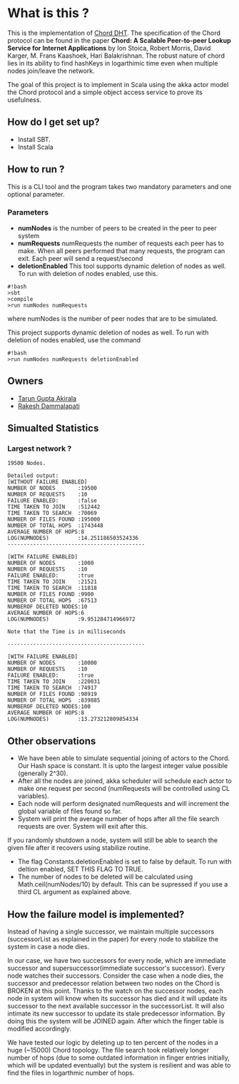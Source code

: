 # What is this ? #

This is the implementation of [Chord DHT](https://en.wikipedia.org/wiki/Chord_(peer-to-peer)). The specification of the Chord protocol can be found in the paper **Chord: A Scalable Peer-to-peer Lookup Service for Internet Applications** by Ion Stoica, Robert Morris, David Karger, M. Frans Kaashoek, Hari Balakrishnan. The robust nature of chord lies in its ability to find hashKeys in logarthimic time even when multiple nodes join/leave the network. 

The goal of this project is to implement in Scala using the akka actor model the Chord protocol and a simple object access service to prove its usefulness.

## How do I get set up? ##

* Install SBT.
* Install Scala

## How to run ? ##

This is a CLI tool and the program takes two mandatory parameters and one optional parameter. 

### Parameters ###
* **numNodes** is the number of peers to be created in the peer to peer system 
* **numRequests**  numRequests the number of requests each peer has to make. When all peers performed that many requests, the program can exit. Each peer will send a request/second
* **deletionEnabled** This tool supports dynamic deletion of nodes as well. To run with deletion of nodes enabled, use this.


```
#!bash
>sbt
>compile
>run numNodes numRequests 
```

where numNodes is the number of peer nodes that are to be simulated.

This project supports dynamic deletion of nodes as well. To run with deletion of nodes enabled, use the command

```
#!bash
>run numNodes numRequests deletionEnabled
```

## Owners ##
* [Tarun Gupta Akirala](https://bitbucket.org/tarun_gupta_akirala/) 
* [Rakesh Dammalapati ](https://bitbucket.org/rakeshdrk/)


## Simualted Statistics ##

### Largest network ? ###

```
19500 Nodes.

Detailed output:
[WITHOUT FAILURE ENABLED]
NUMBER OF NODES       :19500
NUMBER OF REQUESTS    :10
FAILURE ENABLED:      :false
TIME TAKEN TO JOIN    :512442
TIME TAKEN TO SEARCH  :70069
NUMBER OF FILES FOUND :195000
NUMBER OF TOTAL HOPS  :1743448
AVERAGE NUMBER OF HOPS:8
LOG(NUMNODES)         :14.251186503524336
-------------------------------------------

[WITH FAILURE ENABLED]
NUMBER OF NODES       :1000
NUMBER OF REQUESTS    :10
FAILURE ENABLED:      :true
TIME TAKEN TO JOIN    :21521
TIME TAKEN TO SEARCH  :11818
NUMBER OF FILES FOUND :9900
NUMBER OF TOTAL HOPS  :67513
NUMBEROF DELETED NODES:10
AVERAGE NUMBER OF HOPS:6
LOG(NUMNODES)         :9.951284714966972

Note that the Time is in milliseconds

-------------------------------------------

[WITH FAILURE ENABLED]
NUMBER OF NODES       :10000
NUMBER OF REQUESTS    :10
FAILURE ENABLED:      :true
TIME TAKEN TO JOIN    :220031
TIME TAKEN TO SEARCH  :74917
NUMBER OF FILES FOUND :98919
NUMBER OF TOTAL HOPS  :839885
NUMBEROF DELETED NODES:100
AVERAGE NUMBER OF HOPS:8
LOG(NUMNODES)         :13.273212809854334

```

## Other observations ##

* We have been able to simulate sequential joining of actors to the Chord. Our Hash space is constant. It is upto the largest integer value possible (generally 2^30).
* After all the nodes are joined, akka scheduler will schedule each actor to make one request per second (numRequests will be controlled using CL variables).
* Each node will perform designated numRequests and will increment the global variable of files found so far.
* System will print the average number of hops after all the file search requests are over. System will exit after this.

If you randomly shutdown a node, system will still be able to search the given file after it recovers using stabilize routine.

* The flag Constants.deletionEnabled is set to false by default. To run with deltion enabled, SET THIS FLAG TO TRUE. 
* The number of nodes to be deleted will be calculated using Math.ceil(numNodes/10) by default. This can be supressed if you use a third CL argument as explained above.

## How the failure model is implemented? ##

Instead of having a single successor, we maintain multiple successors (successorList as explained in the paper) for every node to stabilize the system in case a node dies.

In our case, we have two successors for every node, which are immediate successor and supersuccessor(immediate successor's successor). Every node watches their successors. Consider the case when a node dies, the successor and predecessor relation between two nodes on the Chord is BROKEN at this point. Thanks to the watch on the successor nodes, each node in system will know when its successor has died and it will update its successor to the next available successor in the successorList. It will also intimate its new successor to update its stale predecessor information. By doing this the system will be JOINED again. After which the finger table is modified accordingly.

We have tested our logic by deleting up to ten percent of the nodes in a huge (~15000) Chord topology. The file search took relatively longer number of hops (due to some outdated information in finger entries initially, which will be updated eventually) but the system is resilient and was able to find the files in logarthmic number of hops.